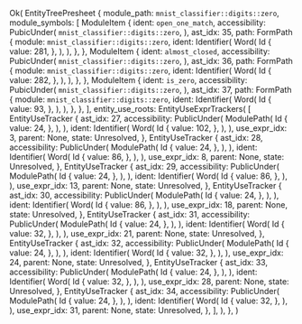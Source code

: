 Ok(
    EntityTreePresheet {
        module_path: `mnist_classifier::digits::zero`,
        module_symbols: [
            ModuleItem {
                ident: `open_one_match`,
                accessibility: PubicUnder(
                    `mnist_classifier::digits::zero`,
                ),
                ast_idx: 35,
                path: FormPath {
                    module: `mnist_classifier::digits::zero`,
                    ident: Identifier(
                        Word(
                            Id {
                                value: 281,
                            },
                        ),
                    ),
                },
            },
            ModuleItem {
                ident: `almost_closed`,
                accessibility: PubicUnder(
                    `mnist_classifier::digits::zero`,
                ),
                ast_idx: 36,
                path: FormPath {
                    module: `mnist_classifier::digits::zero`,
                    ident: Identifier(
                        Word(
                            Id {
                                value: 282,
                            },
                        ),
                    ),
                },
            },
            ModuleItem {
                ident: `is_zero`,
                accessibility: PubicUnder(
                    `mnist_classifier::digits::zero`,
                ),
                ast_idx: 37,
                path: FormPath {
                    module: `mnist_classifier::digits::zero`,
                    ident: Identifier(
                        Word(
                            Id {
                                value: 93,
                            },
                        ),
                    ),
                },
            },
        ],
        entity_use_roots: EntityUseExprTrackers(
            [
                EntityUseTracker {
                    ast_idx: 27,
                    accessibility: PublicUnder(
                        ModulePath(
                            Id {
                                value: 24,
                            },
                        ),
                    ),
                    ident: Identifier(
                        Word(
                            Id {
                                value: 102,
                            },
                        ),
                    ),
                    use_expr_idx: 3,
                    parent: None,
                    state: Unresolved,
                },
                EntityUseTracker {
                    ast_idx: 28,
                    accessibility: PublicUnder(
                        ModulePath(
                            Id {
                                value: 24,
                            },
                        ),
                    ),
                    ident: Identifier(
                        Word(
                            Id {
                                value: 86,
                            },
                        ),
                    ),
                    use_expr_idx: 8,
                    parent: None,
                    state: Unresolved,
                },
                EntityUseTracker {
                    ast_idx: 29,
                    accessibility: PublicUnder(
                        ModulePath(
                            Id {
                                value: 24,
                            },
                        ),
                    ),
                    ident: Identifier(
                        Word(
                            Id {
                                value: 86,
                            },
                        ),
                    ),
                    use_expr_idx: 13,
                    parent: None,
                    state: Unresolved,
                },
                EntityUseTracker {
                    ast_idx: 30,
                    accessibility: PublicUnder(
                        ModulePath(
                            Id {
                                value: 24,
                            },
                        ),
                    ),
                    ident: Identifier(
                        Word(
                            Id {
                                value: 86,
                            },
                        ),
                    ),
                    use_expr_idx: 18,
                    parent: None,
                    state: Unresolved,
                },
                EntityUseTracker {
                    ast_idx: 31,
                    accessibility: PublicUnder(
                        ModulePath(
                            Id {
                                value: 24,
                            },
                        ),
                    ),
                    ident: Identifier(
                        Word(
                            Id {
                                value: 32,
                            },
                        ),
                    ),
                    use_expr_idx: 21,
                    parent: None,
                    state: Unresolved,
                },
                EntityUseTracker {
                    ast_idx: 32,
                    accessibility: PublicUnder(
                        ModulePath(
                            Id {
                                value: 24,
                            },
                        ),
                    ),
                    ident: Identifier(
                        Word(
                            Id {
                                value: 32,
                            },
                        ),
                    ),
                    use_expr_idx: 24,
                    parent: None,
                    state: Unresolved,
                },
                EntityUseTracker {
                    ast_idx: 33,
                    accessibility: PublicUnder(
                        ModulePath(
                            Id {
                                value: 24,
                            },
                        ),
                    ),
                    ident: Identifier(
                        Word(
                            Id {
                                value: 32,
                            },
                        ),
                    ),
                    use_expr_idx: 28,
                    parent: None,
                    state: Unresolved,
                },
                EntityUseTracker {
                    ast_idx: 34,
                    accessibility: PublicUnder(
                        ModulePath(
                            Id {
                                value: 24,
                            },
                        ),
                    ),
                    ident: Identifier(
                        Word(
                            Id {
                                value: 32,
                            },
                        ),
                    ),
                    use_expr_idx: 31,
                    parent: None,
                    state: Unresolved,
                },
            ],
        ),
    },
)